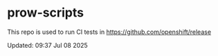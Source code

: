 # prow-scripts

This repo is used to run CI tests in https://github.com/openshift/release

Updated: 09:37 Jul 08 2025
